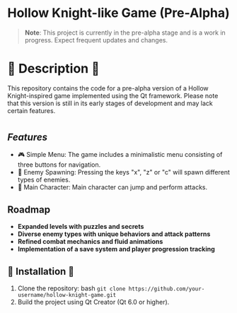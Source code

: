 # Hollow Knight-like Game (Pre-Alpha)
> **Note**: This project is currently in the pre-alpha stage and is a work in progress. Expect frequent updates and changes.


# 🌟 Description 🌟
This repository contains the code for a pre-alpha version of a Hollow Knight-inspired game implemented using the Qt framework. Please note that this version is still in its early stages of development and may lack certain features.


# <h2><em>Features</em></h2>
- 🎮 Simple Menu: The game includes a minimalistic menu consisting of three buttons for navigation.
- 🚀 Enemy Spawning: Pressing the keys "x", "z" or "c" will spawn different types of enemies.
- 🏃 Main Character: Main character can jump and perform attacks.

## Roadmap
- **Expanded levels with puzzles and secrets**
- **Diverse enemy types with unique behaviors and attack patterns**
- **Refined combat mechanics and fluid animations**
- **Implementation of a save system and player progression tracking**

## 💾 Installation 💾
1. Clone the repository: bash
   ```git clone https://github.com/your-username/hollow-knight-game.git```
2. Build the project using Qt Creator (Qt 6.0 or higher).
